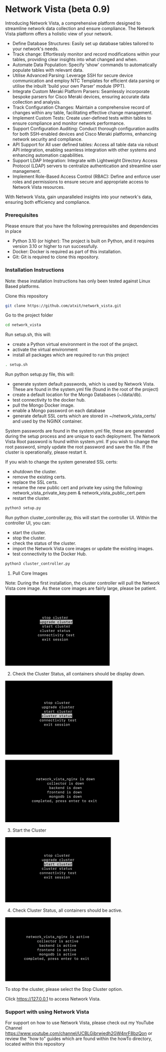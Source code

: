# Network Vista (beta 0.9)

Introducing Network Vista, a comprehensive platform designed to streamline network data collection and ensure compliance. The Network Vista platform offers a holistic view of your network.

* Define Database Structures: Easily set up database tables tailored to your network's needs.
* Track change: Effortlessly monitor and record modifications within your tables, providing clear insights into what changed and when.
* Automate Data Population: Specify 'show' commands to automatically populate tables with relevant data.
* Utilise Advanced Parsing: Leverage SSH for secure device communication and employ NTC Templates for efficient data parsing or utilise the inbuilt 'build your own Parser' module (PPT).
* Integrate Custom Meraki Platform Parsers: Seamlessly incorporate bespoke parsers for Cisco Meraki devices, ensuring accurate data collection and analysis.
* Track Configuration Changes: Maintain a comprehensive record of changes within any table, facilitating effective change management.
* Implement Custom Tests: Create user-defined tests within tables to ensure compliance and monitor network performance.
* Support Configuration Auditing: Conduct thorough configuration audits for both SSH-enabled devices and Cisco Meraki platforms, enhancing network security and compliance.
* API Support for All user defined tables: Access all table data via robust API integration, enabling seamless integration with other systems and enhancing automation capabilities.
* Support LDAP Integration: Integrate with Lightweight Directory Access Protocol (LDAP) servers to centralize authentication and streamline user management.
* Implement Role-Based Access Control (RBAC): Define and enforce user roles and permissions to ensure secure and appropriate access to Network Vista resources.

With Network Vista, gain unparalleled insights into your network's data, ensuring both efficiency and compliance.

### Prerequisites

Please ensure that you have the following prerequisites and dependencies in place

* Python 3.10 (or higher): The project is built on Python, and it requires version 3.10 or higher to run successfully.
* Docker: Docker is required as part of this installation. 
* Git: Git is required to clone this repository.

### Installation Instructions

Note: these installation Instructions has only been tested against Linux Based platforms. 

Clone this repository
```bash
git clone https://github.com/atxit/network_vista.git
```

Go to the project folder
```bash
cd network_vista
```

Run setup.sh, this will:

* create a Python virtual environment in the root of the project.
* activate the virtual environment
* install all packages which are required to run this project

```bash
. setup.sh
```

Run python setup.py file, this will:

* generate system default passwords, which is used by Network Vista. These are found in the system.yml file (found in the root of the project)
* create a default location for the Mongo Databases (~/data/db).
* test connectivity to the docker hub.
* pull the Mongo Docker image.
* enable a Mongo password on each database
* generate default SSL certs which are stored in ~/network_vista_certs/ and used by the NGINX container. 


System passwords are found in the system.yml file, these are generated during the setup process and are unique to each deployment.
The Network Vista Root password is found within system.yml. 
If you wish to change the root password, simply update the root password and save the file. If the cluster is operationally, please restart it. 

If you wish to change the system generated SSL certs:

* shutdown the cluster.
* remove the existing certs.
* replace the SSL certs. 
* rename the new public cert and private key using the following: network_vista_private_key.pem & network_vista_public_cert.pem
* restart the cluster.

```bash
python3 setup.py
```

Run python cluster_controller.py, this will start the controller UI. Within the controller UI, you can:

* start the cluster. 
* stop the cluster.
* check the status of the cluster.
* import the Network Vista core images or update the existing images.
* test connectivity to the Docker Hub.

```bash
python3 cluster_controller.py
```

1) Pull Core Images

Note: During the first installation, the cluster controller will pull the Network Vista core image. As these core images are fairly large, please be patient.

![img.png](img/img.png)

2) Check the Cluster Status, all containers should be display down.

![img_1.png](img/img_1.png)

![img_7.png](img/img_7.png)

3) Start the Cluster

![img_3.png](img/img_3.png)

4) Check Cluster Status, all containers should be active. 

![img_4.png](img/img_4.png)

To stop the cluster, please select the Stop Cluster option.



Click https://127.0.0.1 to access Network Vista.

### Support with using Network Vista

For support on how to use Network Vista, please check out my YouTube Channel https://www.youtube.com/channel/UCBLGibrwjedh2GW4nrF8bzQon or 
review the "how to" guides which are found within the howTo directory, located within this repository
